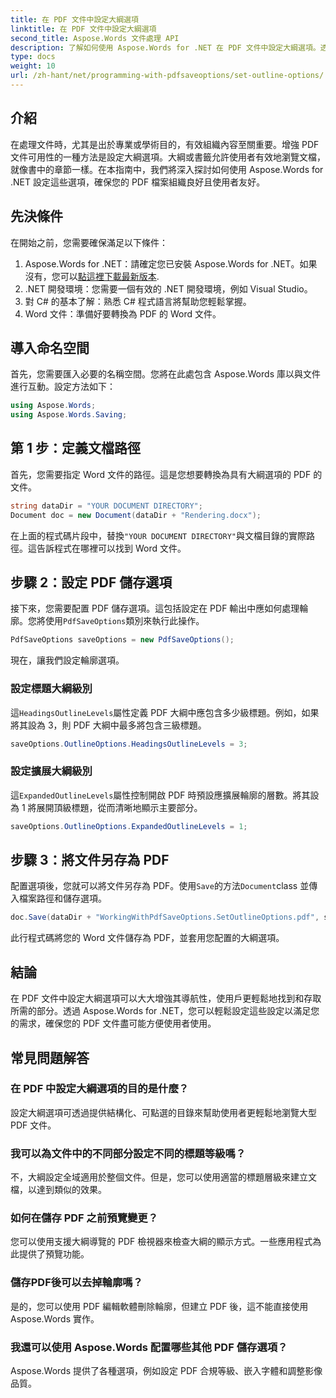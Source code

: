 ```yaml
---
title: 在 PDF 文件中設定大綱選項
linktitle: 在 PDF 文件中設定大綱選項
second_title: Aspose.Words 文件處理 API
description: 了解如何使用 Aspose.Words for .NET 在 PDF 文件中設定大綱選項。透過配置標題層級和擴展輪廓來增強 PDF 導航。
type: docs
weight: 10
url: /zh-hant/net/programming-with-pdfsaveoptions/set-outline-options/
---
```

## 介紹

在處理文件時，尤其是出於專業或學術目的，有效組織內容至關重要。增強 PDF 文件可用性的一種方法是設定大綱選項。大綱或書籤允許使用者有效地瀏覽文檔，就像書中的章節一樣。在本指南中，我們將深入探討如何使用 Aspose.Words for .NET 設定這些選項，確保您的 PDF 檔案組織良好且使用者友好。

## 先決條件

在開始之前，您需要確保滿足以下條件：

1.  Aspose.Words for .NET：請確定您已安裝 Aspose.Words for .NET。如果沒有，您可以[點這裡下載最新版本](https://releases.aspose.com/words/net/).
2. .NET 開發環境：您需要一個有效的 .NET 開發環境，例如 Visual Studio。
3. 對 C# 的基本了解：熟悉 C# 程式語言將幫助您輕鬆掌握。
4. Word 文件：準備好要轉換為 PDF 的 Word 文件。

## 導入命名空間

首先，您需要匯入必要的名稱空間。您將在此處包含 Aspose.Words 庫以與文件進行互動。設定方法如下：

```csharp
using Aspose.Words;
using Aspose.Words.Saving;
```

## 第 1 步：定義文檔路徑

首先，您需要指定 Word 文件的路徑。這是您想要轉換為具有大綱選項的 PDF 的文件。 

```csharp
string dataDir = "YOUR DOCUMENT DIRECTORY";
Document doc = new Document(dataDir + "Rendering.docx");
```

在上面的程式碼片段中，替換`"YOUR DOCUMENT DIRECTORY"`與文檔目錄的實際路徑。這告訴程式在哪裡可以找到 Word 文件。

## 步驟 2：設定 PDF 儲存選項

接下來，您需要配置 PDF 儲存選項。這包括設定在 PDF 輸出中應如何處理輪廓。您將使用`PdfSaveOptions`類別來執行此操作。

```csharp
PdfSaveOptions saveOptions = new PdfSaveOptions();
```

現在，讓我們設定輪廓選項。 

### 設定標題大綱級別

這`HeadingsOutlineLevels`屬性定義 PDF 大綱中應包含多少級標題。例如，如果將其設為 3，則 PDF 大綱中最多將包含三級標題。

```csharp
saveOptions.OutlineOptions.HeadingsOutlineLevels = 3;
```

### 設定擴展大綱級別

這`ExpandedOutlineLevels`屬性控制開啟 PDF 時預設應擴展輪廓的層數。將其設為 1 將展開頂級標題，從而清晰地顯示主要部分。

```csharp
saveOptions.OutlineOptions.ExpandedOutlineLevels = 1;
```

## 步驟 3：將文件另存為 PDF

配置選項後，您就可以將文件另存為 PDF。使用`Save`的方法`Document`class 並傳入檔案路徑和儲存選項。

```csharp
doc.Save(dataDir + "WorkingWithPdfSaveOptions.SetOutlineOptions.pdf", saveOptions);
```

此行程式碼將您的 Word 文件儲存為 PDF，並套用您配置的大綱選項。 

## 結論

在 PDF 文件中設定大綱選項可以大大增強其導航性，使用戶更輕鬆地找到和存取所需的部分。透過 Aspose.Words for .NET，您可以輕鬆設定這些設定以滿足您的需求，確保您的 PDF 文件盡可能方便使用者使用。

## 常見問題解答

### 在 PDF 中設定大綱選項的目的是什麼？

設定大綱選項可透過提供結構化、可點選的目錄來幫助使用者更輕鬆地瀏覽大型 PDF 文件。

### 我可以為文件中的不同部分設定不同的標題等級嗎？

不，大綱設定全域適用於整個文件。但是，您可以使用適當的標題層級來建立文檔，以達到類似的效果。

### 如何在儲存 PDF 之前預覽變更？

您可以使用支援大綱導覽的 PDF 檢視器來檢查大綱的顯示方式。一些應用程式為此提供了預覽功能。

### 儲存PDF後可以去掉輪廓嗎？

是的，您可以使用 PDF 編輯軟體刪除輪廓，但建立 PDF 後，這不能直接使用 Aspose.Words 實作。

### 我還可以使用 Aspose.Words 配置哪些其他 PDF 儲存選項？

Aspose.Words 提供了各種選項，例如設定 PDF 合規等級、嵌入字體和調整影像品質。